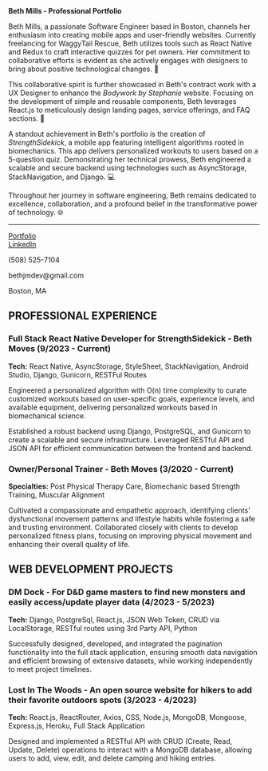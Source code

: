 <!DOCTYPE html>
<html lang="en">
<head>
  <meta charset="UTF-8">
  <meta name="viewport" content="width=device-width, initial-scale=1.0">
  <b>Beth Mills - Professional Portfolio</b>
</head>
<body>

<div>
  <p>
    Beth Mills, a passionate Software Engineer based in Boston, channels her enthusiasm into creating mobile apps and user-friendly websites. Currently freelancing for WaggyTail Rescue, Beth utilizes tools such as React Native and Redux to craft interactive quizzes for pet owners. Her commitment to collaborative efforts is evident as she actively engages with designers to bring about positive technological changes. 🚀
  </p>

  <p>
    This collaborative spirit is further showcased in Beth's contract work with a UX Designer to enhance the <em>Bodywork by Stephanie</em> website. Focusing on the development of simple and reusable components, Beth leverages React.js to meticulously design landing pages, service offerings, and FAQ sections. 🎨
  </p>

  <p>
    A standout achievement in Beth's portfolio is the creation of <em>StrengthSidekick</em>, a mobile app featuring intelligent algorithms rooted in biomechanics. This app delivers personalized workouts to users based on a 5-question quiz. Demonstrating her technical prowess, Beth engineered a scalable and secure backend using technologies such as AsyncStorage, StackNavigation, and Django. 💻
  </p>

  <p>
    Throughout her journey in software engineering, Beth remains dedicated to excellence, collaboration, and a profound belief in the transformative power of technology. 🌐
  </p>
</div>

<hr>

<div>
  <p>
    <a href="https://bethjmdev.netlify.app/">Portfolio</a>
    <br>
    <a href="https://www.linkedin.com/in/bethmillsdev/">LinkedIn</a>
  </p>

  <p>(508) 525-7104</p>
  <p>bethjmdev@gmail.com</p>
  <p>Boston, MA</p>
</div>

<h2>PROFESSIONAL EXPERIENCE</h2>

<h3>Full Stack React Native Developer for StrengthSidekick - Beth Moves (9/2023 - Current)</h3>
<p>
  <strong>Tech:</strong> React Native, AsyncStorage, StyleSheet, StackNavigation, Android Studio, Django, Gunicorn, RESTFul Routes
</p>
<p>
  Engineered a personalized algorithm with O(n) time complexity to curate customized workouts based on user-specific goals, experience levels, and available equipment, delivering personalized workouts based in biomechanical science.
</p>
<p>
  Established a robust backend using Django, PostgreSQL, and Gunicorn to create a scalable and secure infrastructure. Leveraged RESTful API and JSON API for efficient communication between the frontend and backend.
</p>

<h3>Owner/Personal Trainer - Beth Moves (3/2020 - Current)</h3>
<p>
  <strong>Specialties:</strong> Post Physical Therapy Care, Biomechanic based Strength Training, Muscular Alignment
</p>
<p>
  Cultivated a compassionate and empathetic approach, identifying clients' dysfunctional movement patterns and lifestyle habits while fostering a safe and trusting environment. Collaborated closely with clients to develop personalized fitness plans, focusing on improving physical movement and enhancing their overall quality of life.
</p>



<h2>WEB DEVELOPMENT PROJECTS</h2>

<h3>DM Dock - For D&D game masters to find new monsters and easily access/update player data (4/2023 - 5/2023)</h3>
<p>
  <strong>Tech:</strong> Django, PostgreSql, React.js, JSON Web Token, CRUD via LocalStorage, RESTful routes using 3rd Party API, Python
</p>
<p>
  Successfully designed, developed, and integrated the pagination functionality into the full stack application, ensuring smooth data navigation and efficient browsing of extensive datasets, while working independently to meet project timelines.
</p>

<h3>Lost In The Woods - An open source website for hikers to add their favorite outdoors spots (3/2023 - 4/2023)</h3>
<p>
  <strong>Tech:</strong> React.js, ReactRouter, Axios, CSS, Node.js, MongoDB, Mongoose, Express.js, Heroku, Full Stack Application
</p>
<p>
  Designed and implemented a RESTful API with CRUD (Create, Read, Update, Delete) operations to interact with a MongoDB database, allowing users to add, view, edit, and delete camping and hiking entries.
</p>

</body>
</html>
